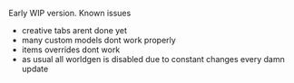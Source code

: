 Early WIP version. Known issues
- creative tabs arent done yet
- many custom models dont work properly
- items overrides dont work
- as usual all worldgen is disabled due to constant changes every damn update